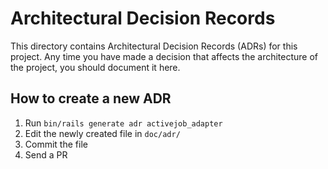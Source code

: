 # Architectural Decision Records

This directory contains Architectural Decision Records (ADRs) for this project. Any time you have made a decision that affects the architecture of the project, you should document it here.

## How to create a new ADR

1. Run `bin/rails generate adr activejob_adapter`
2. Edit the newly created file in `doc/adr/`
3. Commit the file
4. Send a PR
